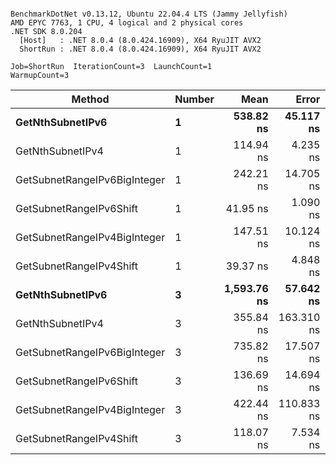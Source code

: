 ```

BenchmarkDotNet v0.13.12, Ubuntu 22.04.4 LTS (Jammy Jellyfish)
AMD EPYC 7763, 1 CPU, 4 logical and 2 physical cores
.NET SDK 8.0.204
  [Host]   : .NET 8.0.4 (8.0.424.16909), X64 RyuJIT AVX2
  ShortRun : .NET 8.0.4 (8.0.424.16909), X64 RyuJIT AVX2

Job=ShortRun  IterationCount=3  LaunchCount=1  
WarmupCount=3  

```
| Method                       | Number | Mean        | Error      | StdDev   | Min         | Max         | Gen0   | Allocated |
|----------------------------- |------- |------------:|-----------:|---------:|------------:|------------:|-------:|----------:|
| **GetNthSubnetIPv6**             | **1**      |   **538.82 ns** |  **45.117 ns** | **2.473 ns** |   **535.98 ns** |   **540.50 ns** | **0.0076** |     **696 B** |
| GetNthSubnetIPv4             | 1      |   114.94 ns |   4.235 ns | 0.232 ns |   114.71 ns |   115.18 ns | 0.0019 |     160 B |
| GetSubnetRangeIPv6BigInteger | 1      |   242.21 ns |  14.705 ns | 0.806 ns |   241.68 ns |   243.14 ns | 0.0048 |     432 B |
| GetSubnetRangeIPv6Shift      | 1      |    41.95 ns |   1.090 ns | 0.060 ns |    41.89 ns |    42.00 ns | 0.0019 |     160 B |
| GetSubnetRangeIPv4BigInteger | 1      |   147.51 ns |  10.124 ns | 0.555 ns |   147.14 ns |   148.15 ns | 0.0024 |     208 B |
| GetSubnetRangeIPv4Shift      | 1      |    39.37 ns |   4.848 ns | 0.266 ns |    39.12 ns |    39.65 ns | 0.0021 |     176 B |
| **GetNthSubnetIPv6**             | **3**      | **1,593.76 ns** |  **57.642 ns** | **3.160 ns** | **1,591.93 ns** | **1,597.41 ns** | **0.0248** |    **2168 B** |
| GetNthSubnetIPv4             | 3      |   355.84 ns | 163.310 ns | 8.952 ns |   350.25 ns |   366.16 ns | 0.0057 |     480 B |
| GetSubnetRangeIPv6BigInteger | 3      |   735.82 ns |  17.507 ns | 0.960 ns |   734.73 ns |   736.54 ns | 0.0153 |    1296 B |
| GetSubnetRangeIPv6Shift      | 3      |   136.69 ns |  14.694 ns | 0.805 ns |   135.91 ns |   137.52 ns | 0.0057 |     480 B |
| GetSubnetRangeIPv4BigInteger | 3      |   422.44 ns | 110.833 ns | 6.075 ns |   418.53 ns |   429.44 ns | 0.0072 |     624 B |
| GetSubnetRangeIPv4Shift      | 3      |   118.07 ns |   7.534 ns | 0.413 ns |   117.60 ns |   118.33 ns | 0.0062 |     528 B |

